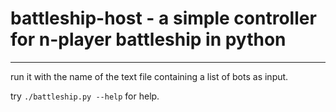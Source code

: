 # battleship-host - a simple controller for n-player battleship in python

---

run it with the name of the text file containing a list of bots as input.

try `./battleship.py --help` for help.

